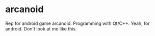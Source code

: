 # arcanoid
Rep for android game arcanoid. Programming with Qt/C++. Yeah, for android. Don't look at me like this.
